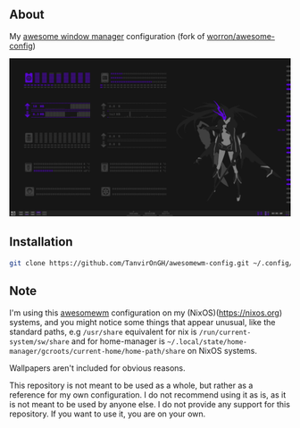 ## About
My [awesome window manager](https://awesomewm.org) configuration (fork of [worron/awesome-config](https://github.com/worron/awesome-config))

![Ruby Desktop](screenshots/purple_desktop.png)

## Installation
```bash
git clone https://github.com/TanvirOnGH/awesomewm-config.git ~/.config/awesome --recursive
```

## Note
I'm using this [awesomewm](https://awesomewm.org) configuration on my (NixOS)(https://nixos.org) systems, and you might notice some things that appear unusual, like the standard paths, e.g `/usr/share` equivalent for nix is `/run/current-system/sw/share` and for home-manager is `~/.local/state/home-manager/gcroots/current-home/home-path/share` on NixOS systems.

Wallpapers aren't included for obvious reasons.

This repository is not meant to be used as a whole, but rather as a reference for my own configuration. I do not recommend using it as is, as it is not meant to be used by anyone else. I do not provide any support for this repository. If you want to use it, you are on your own.
